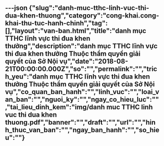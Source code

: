 ---json
{"slug":"danh-muc-tthc-linh-vuc-thi-dua-khen-thuong","category":"cong-khai.cong-khai-thu-tuc-hanh-chinh","tag":[],"layout":"van-ban.html","title":"danh mục TTHC lĩnh vực thi đua khen thưởng","description":"danh mục TTHC lĩnh vực thi đua khen thưởng Thuộc thẩm quyền giải quyết của Sở Nội vụ","date":"2018-08-21T00:00:00.000Z","so":"","permalink":"","trich_yeu":"danh mục TTHC lĩnh vực thi đua khen thưởng Thuộc thẩm quyền giải quyết của Sở Nội vụ","co_quan_ban_hanh":"","linh_vuc":"","loai_van_ban":"","nguoi_ky":"","ngay_co_hieu_luc":"","tai_lieu_dinh_kem":"img/danh muc TTHC linh vuc thi dua khen thuong.pdf","banner":"","draft":"","url":"","hinh_thuc_van_ban":"","ngay_ban_hanh":"","so_hieu":""}
---
